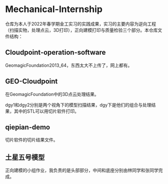 # Mechanical-Internship

仓库为本人于2022年春学期金工实习的实践成果，实习的主要内容为逆向工程（扫描实物，处理点云，3D打印），正向建模打印与质量检验三个部分。本仓库文件结构：

## Cloudpoint-operation-software

GeomagicFoundation2013_64，东西太大不上传了，网上都有。

## GEO-Cloudpoint

在GeomagicFoundation中的3D点云处理结果。

dgy1和dgy2分别是两个视角下的模型扫描结果，dgy下是他们的组合与处理结果，其中的STL可以用切片软件打印。

## qiepian-demo

切片软件的切片结果文件。

## 土星五号模型

正向建模的小组作业，我负责的是头部部分，中间和底座分别由林同学和张同学完成。